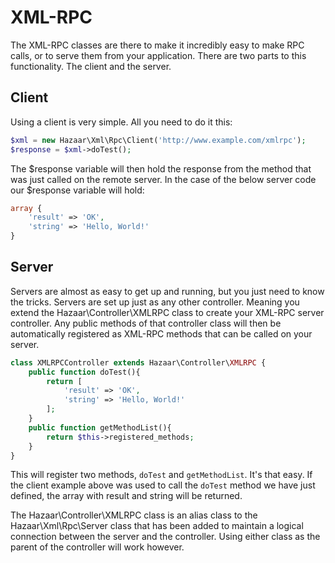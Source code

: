 # XML-RPC

The XML-RPC classes are there to make it incredibly easy to make RPC calls, or to serve them from your application. There are two parts to this functionality. The client and the server.

## Client

Using a client is very simple. All you need to do it this:

```php
$xml = new Hazaar\Xml\Rpc\Client('http://www.example.com/xmlrpc');
$response = $xml->doTest();
```

The $response variable will then hold the response from the method that was just called on the remote server. In the case of the below server code our $response variable will hold:

```php
array {
    'result' => 'OK',
    'string' => 'Hello, World!'
}
```

## Server

Servers are almost as easy to get up and running, but you just need to know the tricks. Servers are set up just as any other controller. Meaning you extend the Hazaar\Controller\XMLRPC class to create your XML-RPC server controller. Any public methods of that controller class will then be automatically registered as XML-RPC methods that can be called on your server.

```php
class XMLRPCController extends Hazaar\Controller\XMLRPC {
    public function doTest(){
        return [
            'result' => 'OK',
            'string' => 'Hello, World!'
        ];
    }
    public function getMethodList(){
        return $this->registered_methods;
    }
}
```

This will register two methods, `doTest` and `getMethodList`. It's that easy. If the client example above was used to call the `doTest` method we have just defined, the array with result and string will be returned.

The Hazaar\Controller\XMLRPC class is an alias class to the Hazaar\Xml\Rpc\Server class that has been added to maintain a logical connection between the server and the controller. Using either class as the parent of the controller will work however.